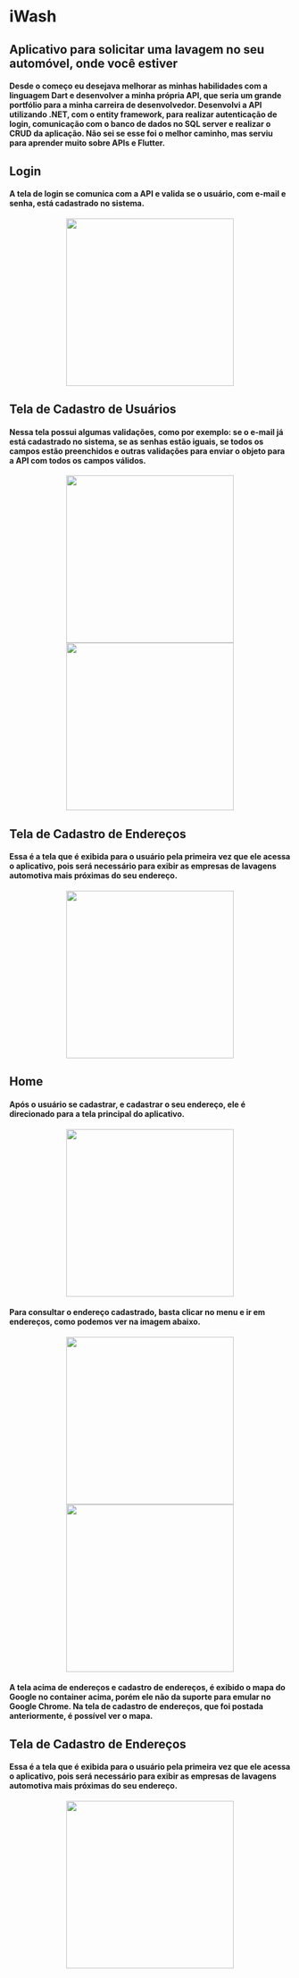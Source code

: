 # iWash
## Aplicativo para solicitar uma lavagem no seu automóvel, onde você estiver


#### Desde o começo eu desejava melhorar as minhas habilidades com a linguagem Dart e desenvolver a minha própria API, que seria um grande portfólio para a minha carreira de desenvolvedor. Desenvolvi a API utilizando .NET, com o entity framework, para realizar autenticação de login, comunicação com o banco de dados no SQL server e realizar o CRUD da aplicação. Não sei se esse foi o melhor caminho, mas serviu para aprender muito sobre APIs e Flutter.



## Login
#### A tela de login se comunica com a API e valida se o usuário, com e-mail e senha, está cadastrado no sistema.
<p align="center">
  <img src="https://i.ibb.co/y5scjTH/login.png" width="300">
<p>

 
## Tela de Cadastro de Usuários
#### Nessa tela possui algumas validações, como por exemplo: se o e-mail já está cadastrado no sistema, se as senhas estão iguais, se todos os campos estão preenchidos e outras validações para enviar o objeto para a API com todos os campos válidos.
<p align="center">
  <img src="https://i.ibb.co/tYwfhKX/cadastro.png" width="300"> <img src="https://i.ibb.co/0DCf98L/cadastro-sucesso.png" width="300">
<p>
  

## Tela de Cadastro de Endereços
#### Essa é a tela que é exibida para o usuário pela primeira vez que ele acessa o aplicativo, pois será necessário para exibir as empresas de lavagens automotiva mais próximas do seu endereço.
<p align="center">
  <img src="https://i.ibb.co/0DCf98L/cadastro-sucesso.png" width="300">
<p>


## Home
#### Após o usuário se cadastrar, e cadastrar o seu endereço, ele é direcionado para a tela principal do aplicativo.
<p align="center">
  <img src="https://i.ibb.co/9gg6JV5/Whats-App-Image-2021-08-18-at-23-59-28.jpg" width="300">
<p>

#### Para consultar o endereço cadastrado, basta clicar no menu e ir em endereços, como podemos ver na imagem abaixo.
  
<p align="center">
  <img src="https://i.ibb.co/cJFknSD/menu.png" width="300">
  <img src="https://i.ibb.co/N3R6mhd/enderecos.png" width="300">
<p>
 
#### A tela acima de endereços e cadastro de endereços, é exibido o mapa do Google no container acima, porém ele não da suporte para emular no Google Chrome. Na tela de cadastro de endereços, que foi postada anteriormente, é possível ver o mapa.


## Tela de Cadastro de Endereços
#### Essa é a tela que é exibida para o usuário pela primeira vez que ele acessa o aplicativo, pois será necessário para exibir as empresas de lavagens automotiva mais próximas do seu endereço.
<p align="center">
  <img src="https://i.ibb.co/0DCf98L/cadastro-sucesso.png" width="300">
<p>
